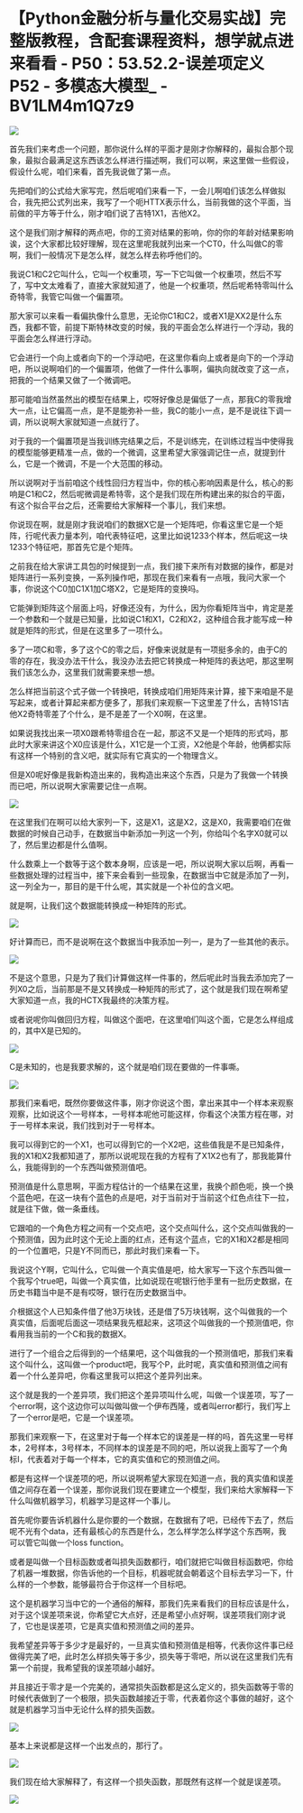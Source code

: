 # 【Python金融分析与量化交易实战】完整版教程，含配套课程资料，想学就点进来看看 - P50：53.52.2-误差项定义P52 - 多模态大模型_ - BV1LM4m1Q7z9

![](img/bdb147116dda1da00485f55b631659c8_0.png)

首先我们来考虑一个问题，那你说什么样的平面才是刚才你解释的，最拟合那个现象，最拟合最满足这东西该怎么样进行描述啊，我们可以啊，来这里做一些假设，假设什么呢，咱们来看，首先我说做了第一点。

先把咱们的公式给大家写完，然后呢咱们来看一下，一会儿啊咱们该怎么样做拟合，我先把公式列出来，我写了一个呃HTTX表示什么，当前我做的这个平面，当前做的平方等于什么，刚才咱们说了吉特1X1，吉他X2。

这个是我们刚才解释的两点吧，你的工资对结果的影响，你的你的年龄对结果影响诶，这个大家都比较好理解，现在这里呢我就列出来一个CT0，什么叫做C的零啊，我们一般情况下是怎么样，就怎么样去称呼他们的。

我说C1和C2它叫什么，它叫一个权重项，写一下它叫做一个权重项，然后不写了，写中文太难看了，直接大家就知道了，他是一个权重项，然后呢希特零叫什么奇特零，我管它叫做一个偏置项。

那大家可以来看一看偏执像什么意思，无论你C1和C2，或者X1是XX2是什么东西，我都不管，前提下斯特林改变的时候，我的平面会怎么样进行一个浮动，我的平面会怎么样进行浮动。

它会进行一个向上或者向下的一个浮动吧，在这里你看向上或者是向下的一个浮动吧，所以说啊咱们的一个偏置项，他做了一件什么事啊，偏执向就改变了这一点，把我的一个结果又做了一个微调吧。

那可能咱当然虽然出的模型在结果上，哎呀好像总是偏低了一点，那我C的零我增大一点，让它偏高一点，是不是能弥补一些，我C的能小一点，是不是说往下调一调，所以说啊大家就知道一点就行了。

对于我的一个偏置项是当我训练完结果之后，不是训练完，在训练过程当中使得我的模型能够更精准一点，做的一个微调，这里希望大家强调记住一点，就提到什么，它是一个微调，不是一个大范围的移动。

所以说啊对于当前咱这个线性回归方程当中，你的核心影响因素是什么，核心的影响是C1和C2，然后呢微调是希特零，这个是我们现在所构建出来的拟合的平面，有这个拟合平台之后，还需要给大家解释一个事儿，我们来想。

你说现在啊，就是刚才我说咱们的数据X它是一个矩阵吧，你看这里它是一个矩阵，行呢代表力量本列，咱代表特征吧，这里比如说1233个样本，然后呢这一块1233个特征吧，那首先它是个矩阵。

之前我在给大家讲工具包的时候提到一点，我们接下来所有对数据的操作，都是对矩阵进行一系列变换，一系列操作吧，那现在我们来看有一点哦，我问大家一个事，你说这个C0加C1X1加C塔X2，它是矩阵的变换吗。

它能弹到矩阵这个层面上吗，好像还没有，为什么，因为你看矩阵当中，肯定是差一个参数和一个就是已知量，比如说C1和X1，C2和X2，这种组合我才能写成一种就是矩阵的形式，但是在这里多了一项什么。

多了一项C和零，多了这个C的零之后，好像来说就是有一项挺多余的，由于C的零的存在，我没办法干什么，我没办法去把它转换成一种矩阵的表达吧，那这里啊我们该怎么办，这里我们就需要来想一想。

怎么样把当前这个式子做一个转换吧，转换成咱们用矩阵来计算，接下来咱是不是写起来，或者计算起来都方便多了，那我们来观察一下这里差了什么，吉特1S1吉他X2奇特零差了个什么，是不是差了一个X0啊，在这里。

如果说我找出来一项X0跟希特零组合在一起，那这不又是一个矩阵的形式吗，那此时大家来讲这个X0应该是什么，X1它是一个工资，X2他是个年龄，他俩都实际有这样一个特别的含义吧，就实际有它真实的一个物理含义。

但是X0呢好像是我新构造出来的，我构造出来这个东西，只是为了我做一个转换而已吧，所以说啊大家需要记住一点啊。



![](img/bdb147116dda1da00485f55b631659c8_2.png)

在这里我们在啊可以给大家列一下，这是X1，这是X2，这是X0，我需要咱们在做数据的时候自己动手，在数据当中新添加一列这一个列，你给叫个名字X0就可以了，然后里边都是什么值啊。

什么数乘上一个数等于这个数本身啊，应该是一吧，所以说啊大家以后啊，再看一些数据处理的过程当中，接下来会看到一些现象，在数据当中它就是添加了一列，这一列全为一，那目的是干什么呢，其实就是一个补位的含义吧。

就是啊，让我们这个数据能转换成一种矩阵的形式。

![](img/bdb147116dda1da00485f55b631659c8_4.png)

好计算而已，而不是说啊在这个数据当中我添加一列一，是为了一些其他的表示。

![](img/bdb147116dda1da00485f55b631659c8_6.png)

不是这个意思，只是为了我们计算做这样一件事的，然后呢此时当我去添加完了一列X0之后，当前那是不是又转换成一种矩阵的形式了，这个就是我们现在啊希望大家知道一点，我的HCTX我最终的决策方程。

或者说呢你叫做回归方程，叫做这个面吧，在这里咱们叫这个面，它是怎么样组成的，其中X是已知的。

![](img/bdb147116dda1da00485f55b631659c8_8.png)

C是未知的，也是我要求解的，这个就是咱们现在要做的一件事嘶。

![](img/bdb147116dda1da00485f55b631659c8_10.png)

那我们来看吧，既然你要做这件事，刚才你说这个图，拿出来其中一个样本来观察观察，比如说这个一号样本，一号样本呢他可能这样，你看这个决策方程在哪，对于一号样本来说，我们找到对于一号样本。

我可以得到它的一个X1，也可以得到它的一个X2吧，这些值我是不是已知条件，我的X1和X2我都知道了，那所以说呢现在我的方程有了X1X2也有了，那我能算什么，我能得到的一个东西叫做预测值吧。

预测值是什么意思啊，平面方程估计的一个结果在这里，我换个颜色呃，换一个换个蓝色吧，在这一块有个蓝色的点是吧，对于当前对于当前这个红色点往下一拉，就是往下做，做一条垂线。

它跟咱的一个角色方程之间有一个交点吧，这个交点叫什么，这个交点叫做我的一个预测值，因为此时这个无论上面的红点，还有这个蓝点，它的X1和X2都是相同的一个位置吧，只是Y不同而已，那此时我们来看一下。

我说这个Y啊，它叫什么，它叫做一个真实值是吧，给大家写一下这个东西叫做一个我写个true吧，叫做一个真实值，比如说现在呢银行他手里有一批历史数据，在历史书籍当中是不是有哎呀，银行在历史数据当中。

介根据这个人已知条件借了他3万块钱，还是借了5万块钱啊，这个叫做我的一个真实值，后面呢后面这一项结果我先框起来，这项这个叫做我的一个预测值吧，你看用我当前的一个C和我的数据X。

进行了一个组合之后得到的一个结果吧，这个叫做我的一个预测值吧，那我们来看这个叫什么，这叫做一个product吧，我写个P，此时呢，真实值和预测值之间有着一个什么差异吧，你看这里我可以把这个差异列出来。

这个就是我的一个差异项，我们把这个差异项叫什么呢，叫做一个误差项，写了一个error啊，这个这边你可以叫做叫做一个伊布西隆，或者叫error都行，我们写上了一个error是吧，它是一个误差项。

那我们来观察一下，在这里对于每一个样本它的误差是一样的吗，首先这里一号样本，2号样本，3号样本，不同样本的误差是不同的吧，所以说我上面写了一个角标I，代表着对于每一个样本，它的真实值和它的预测值之间。

都是有这样一个误差项的吧，所以说啊希望大家现在知道一点，我的真实值和误差值之间存在着一个误差，那你说我们现在要建立一个模型，我们来给大家解释一下什么叫做机器学习，机器学习是这样一个事儿。

首先呢你要告诉机器什么是你要的一个数据，在数据有了吧，已经传下去了，然后呢不光有个data，还有最核心的东西是什么，怎么样学怎么样学这个东西啊，我可以管它叫做一个loss function。

或者是叫做一个目标函数或者叫损失函数都行，咱们就把它叫做目标函数吧，你给了机器一堆数据，你告诉他的一个目标，机器呢就会朝着这个目标去学习一下，什么样的一个参数，能够最符合于你这样一个目标吧。

这个是机器学习当中它的一个通俗的解释，那我们先来看我们的目标应该是什么，对于这个误差项来说，你希望它大点好，还是希望小点好啊，误差项我们刚才说了，它也是误差项，它是真实值和预测值之间的差异。

我希望差异等于多少才是最好的，一旦真实值和预测值是相等，代表你这件事已经做得完美了吧，此时怎么样损失等于多少，损失等于零吧，所以说在这里我们先有第一个前提，我希望我的误差项越小越好。

并且接近于零才是一个完美的，通常损失函数都是这么定义的，损失函数等于零的时候代表做到了一个极限，损失函数越接近于零，代表着你这个事做的越好，这个就是机器学习当中无论什么样的损失函数。



![](img/bdb147116dda1da00485f55b631659c8_12.png)

基本上来说都是这样一个出发点的，那行了。

![](img/bdb147116dda1da00485f55b631659c8_14.png)

我们现在给大家解释了，有这样一个损失函数，那既然有这样一个就是误差项。

![](img/bdb147116dda1da00485f55b631659c8_16.png)